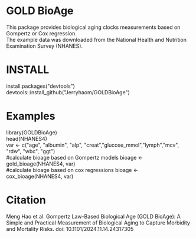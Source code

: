 # GOLD BioAge <br>
This package provides biological aging clocks measurements based on Gompertz or Cox regression. <br>
The example data was downloaded from the National Health and Nutrition Examination Survey (NHANES). 

# INSTALL <br>
install.packages("devtools") <br>
devtools::install_github("Jerryhaom/GOLDBioAge") <br>

# Examples
library(GOLDBioAge) <br>
head(NHANES4) <br>
var <- c("age", "albumin", "alp", "creat","glucose_mmol","lymph","mcv", "rdw", "wbc", "ggt") <br>
#calculate bioage based on Gompertz models
bioage <- gold_bioage(NHANES4, var) <br>
#calculate bioage based on cox regressions
bioage <- cox_bioage(NHANES4, var) <br>


# Citation <br>
Meng Hao et al. Gompertz Law-Based Biological Age (GOLD BioAge): A Simple and Practical Measurement of Biological Aging to Capture Morbidity and Mortality Risks. doi: 10.1101/2024.11.14.24317305

